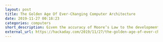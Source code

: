 ```yaml
---
layout: post
title: The Golden Age Of Ever-Changing Computer Architecture
date: 2019-11-27 00:18:23
categories: computers
short_description: Given the accuracy of Moore’s Law to the development of integrated circuits over the years, one would think that our present day period is no different from the past decades in terms of computer architecture design. 
external_url: https://hackaday.com/2019/11/27/the-golden-age-of-ever-changing-computer-architecture/
---
```

